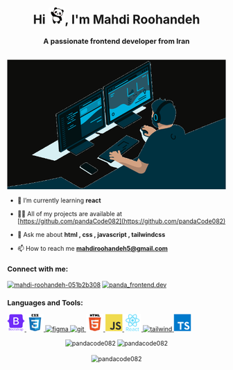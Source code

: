 <h1 align="center">Hi <img width="38px" height="auto" src="https://github.com/pandaCode082/pandaCode082/blob/main/68747470733a2f2f67696664622e636f6d2f696d616765732f686967682f70616e64612d776176696e672d636172746f6f6e2d737469636b65722d70693471666b6c7a63653073377a6f352e676966.gif?raw=true"/>, I'm Mahdi Roohandeh</h1>
<h3 align="center">A passionate frontend developer from Iran</h3>
<br/>
<img src="https://github.com/pandaCode082/pandaCode082/blob/main/user%20(2).gif?raw=true"/>

- 🌱 I’m currently learning **react**

- 👨‍💻 All of my projects are available at [https://github.com/pandaCode082](https://github.com/pandaCode082)

- 💬 Ask me about **html , css , javascript , tailwindcss**

- 📫 How to reach me **mahdiroohandeh5@gmail.com**

<h3 align="left">Connect with me:</h3>
<p align="left">
<a href="https://linkedin.com/in/mahdi-roohandeh-051b2b308" target="blank"><img align="center" src="https://raw.githubusercontent.com/rahuldkjain/github-profile-readme-generator/master/src/images/icons/Social/linked-in-alt.svg" alt="mahdi-roohandeh-051b2b308" height="30" width="40" /></a>
<a href="https://instagram.com/panda_frontend.dev" target="blank"><img align="center" src="https://raw.githubusercontent.com/rahuldkjain/github-profile-readme-generator/master/src/images/icons/Social/instagram.svg" alt="panda_frontend.dev" height="30" width="40" /></a>
</p>

<h3 align="left">Languages and Tools:</h3>
<p align="left"> <a href="https://getbootstrap.com" target="_blank" rel="noreferrer"> <img src="https://raw.githubusercontent.com/devicons/devicon/master/icons/bootstrap/bootstrap-plain-wordmark.svg" alt="bootstrap" width="40" height="40"/> </a> <a href="https://www.w3schools.com/css/" target="_blank" rel="noreferrer"> <img src="https://raw.githubusercontent.com/devicons/devicon/master/icons/css3/css3-original-wordmark.svg" alt="css3" width="40" height="40"/> </a> <a href="https://www.figma.com/" target="_blank" rel="noreferrer"> <img src="https://www.vectorlogo.zone/logos/figma/figma-icon.svg" alt="figma" width="40" height="40"/> </a> <a href="https://git-scm.com/" target="_blank" rel="noreferrer"> <img src="https://www.vectorlogo.zone/logos/git-scm/git-scm-icon.svg" alt="git" width="40" height="40"/> </a> <a href="https://www.w3.org/html/" target="_blank" rel="noreferrer"> <img src="https://raw.githubusercontent.com/devicons/devicon/master/icons/html5/html5-original-wordmark.svg" alt="html5" width="40" height="40"/> </a> <a href="https://developer.mozilla.org/en-US/docs/Web/JavaScript" target="_blank" rel="noreferrer"> <img src="https://raw.githubusercontent.com/devicons/devicon/master/icons/javascript/javascript-original.svg" alt="javascript" width="40" height="40"/> </a> <a href="https://reactjs.org/" target="_blank" rel="noreferrer"> <img src="https://raw.githubusercontent.com/devicons/devicon/master/icons/react/react-original-wordmark.svg" alt="react" width="40" height="40"/> </a> <a href="https://tailwindcss.com/" target="_blank" rel="noreferrer"> <img src="https://www.vectorlogo.zone/logos/tailwindcss/tailwindcss-icon.svg" alt="tailwind" width="40" height="40"/> </a> <a href="https://www.typescriptlang.org/" target="_blank" rel="noreferrer"> <img src="https://raw.githubusercontent.com/devicons/devicon/master/icons/typescript/typescript-original.svg" alt="typescript" width="40" height="40"/> </a> </p>
<div align="center">
  <img align="center" src="https://github-readme-stats.vercel.app/api?username=pandacode082&show_icons=true&locale=en" alt="pandacode082" />
  <img align="center" src="https://github-readme-streak-stats.herokuapp.com/?user=pandacode082&" alt="pandacode082" />
  <br/><br/>
  <img align="center" src="https://github-readme-stats.vercel.app/api/top-langs?username=pandacode082&show_icons=true&locale=en&layout=compact" alt="pandacode082" />
</div>
